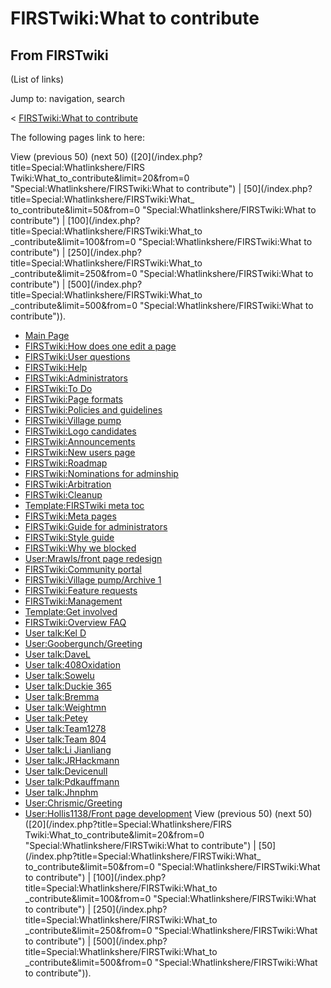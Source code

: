# FIRSTwiki:What to contribute

## From FIRSTwiki

(List of links)

Jump to: navigation, search

< [FIRSTwiki:What to contribute](/index.php?title=FIRSTwiki:What_to_contribute&redirect=no "FIRSTwiki:What to contribute")

The following pages link to here:

View (previous 50) (next 50) ([20](/index.php?title=Special:Whatlinkshere/FIRS
Twiki:What_to_contribute&limit=20&from=0 "Special:Whatlinkshere/FIRSTwiki:What
to contribute") | [50](/index.php?title=Special:Whatlinkshere/FIRSTwiki:What_
to_contribute&limit=50&from=0 "Special:Whatlinkshere/FIRSTwiki:What to
contribute") | [100](/index.php?title=Special:Whatlinkshere/FIRSTwiki:What_to
_contribute&limit=100&from=0 "Special:Whatlinkshere/FIRSTwiki:What to
contribute") | [250](/index.php?title=Special:Whatlinkshere/FIRSTwiki:What_to
_contribute&limit=250&from=0 "Special:Whatlinkshere/FIRSTwiki:What to
contribute") | [500](/index.php?title=Special:Whatlinkshere/FIRSTwiki:What_to
_contribute&limit=500&from=0 "Special:Whatlinkshere/FIRSTwiki:What to
contribute")).

- [Main Page](Main_Page "Main Page")
- [FIRSTwiki:How does one edit a page](FIRSTwiki:How_does_one_edit_a_page "FIRSTwiki:How does one edit a page")
- [FIRSTwiki:User questions](FIRSTwiki:User_questions "FIRSTwiki:User questions")
- [FIRSTwiki:Help](FIRSTwiki:Help "FIRSTwiki:Help")
- [FIRSTwiki:Administrators](FIRSTwiki:Administrators "FIRSTwiki:Administrators")
- [FIRSTwiki:To Do](FIRSTwiki:To_Do "FIRSTwiki:To Do")
- [FIRSTwiki:Page formats](FIRSTwiki:Page_formats "FIRSTwiki:Page formats")
- [FIRSTwiki:Policies and guidelines](FIRSTwiki:Policies_and_guidelines "FIRSTwiki:Policies and guidelines")
- [FIRSTwiki:Village pump](FIRSTwiki:Village_pump "FIRSTwiki:Village pump")
- [FIRSTwiki:Logo candidates](FIRSTwiki:Logo_candidates "FIRSTwiki:Logo candidates")
- [FIRSTwiki:Announcements](FIRSTwiki:Announcements "FIRSTwiki:Announcements")
- [FIRSTwiki:New users page](FIRSTwiki:New_users_page "FIRSTwiki:New users page")
- [FIRSTwiki:Roadmap](FIRSTwiki:Roadmap "FIRSTwiki:Roadmap")
- [FIRSTwiki:Nominations for adminship](FIRSTwiki:Nominations_for_adminship "FIRSTwiki:Nominations for adminship")
- [FIRSTwiki:Arbitration](FIRSTwiki:Arbitration "FIRSTwiki:Arbitration")
- [FIRSTwiki:Cleanup](FIRSTwiki:Cleanup "FIRSTwiki:Cleanup")
- [Template:FIRSTwiki meta toc](Template:FIRSTwiki_meta_toc "Template:FIRSTwiki meta toc")
- [FIRSTwiki:Meta pages](FIRSTwiki:Meta_pages "FIRSTwiki:Meta pages")
- [FIRSTwiki:Guide for administrators](FIRSTwiki:Guide_for_administrators "FIRSTwiki:Guide for administrators")
- [FIRSTwiki:Style guide](FIRSTwiki:Style_guide "FIRSTwiki:Style guide")
- [FIRSTwiki:Why we blocked](FIRSTwiki:Why_we_blocked "FIRSTwiki:Why we blocked")
- [User:Mrawls/front page redesign](User:Mrawls/front_page_redesign "User:Mrawls/front page redesign")
- [FIRSTwiki:Community portal](FIRSTwiki:Community_portal "FIRSTwiki:Community portal")
- [FIRSTwiki:Village pump/Archive 1](FIRSTwiki:Village_pump/Archive_1 "FIRSTwiki:Village pump/Archive 1")
- [FIRSTwiki:Feature requests](FIRSTwiki:Feature_requests "FIRSTwiki:Feature requests")
- [FIRSTwiki:Management](FIRSTwiki:Management "FIRSTwiki:Management")
- [Template:Get involved](Template:Get_involved "Template:Get involved")
- [FIRSTwiki:Overview FAQ](FIRSTwiki:Overview_FAQ "FIRSTwiki:Overview FAQ")
- [User talk:Kel D](User_talk:Kel_D "User talk:Kel D")
- [User:Goobergunch/Greeting](User:Goobergunch/Greeting "User:Goobergunch/Greeting")
- [User talk:DaveL](User_talk:DaveL "User talk:DaveL")
- [User talk:408Oxidation](User_talk:408Oxidation "User talk:408Oxidation")
- [User talk:Sowelu](User_talk:Sowelu "User talk:Sowelu")
- [User talk:Duckie 365](User_talk:Duckie_365 "User talk:Duckie 365")
- [User talk:Bremma](User_talk:Bremma "User talk:Bremma")
- [User talk:Weightmn](User_talk:Weightmn "User talk:Weightmn")
- [User talk:Petey](User_talk:Petey "User talk:Petey")
- [User talk:Team1278](User_talk:Team1278 "User talk:Team1278")
- [User talk:Team 804](User_talk:Team_804 "User talk:Team 804")
- [User talk:Li Jianliang](User_talk:Li_Jianliang "User talk:Li Jianliang")
- [User talk:JRHackmann](User_talk:JRHackmann "User talk:JRHackmann")
- [User talk:Devicenull](User_talk:Devicenull "User talk:Devicenull")
- [User talk:Pdkauffmann](User_talk:Pdkauffmann "User talk:Pdkauffmann")
- [User talk:Jhnphm](User_talk:Jhnphm "User talk:Jhnphm")
- [User:Chrismic/Greeting](User:Chrismic/Greeting "User:Chrismic/Greeting")
- [User:Hollis1138/Front page development](User:Hollis1138/Front_page_development "User:Hollis1138/Front page development") View (previous 50) (next 50) ([20](/index.php?title=Special:Whatlinkshere/FIRS
  Twiki:What_to_contribute&limit=20&from=0 "Special:Whatlinkshere/FIRSTwiki:What
  to contribute") | [50](/index.php?title=Special:Whatlinkshere/FIRSTwiki:What_
  to_contribute&limit=50&from=0 "Special:Whatlinkshere/FIRSTwiki:What to
  contribute") | [100](/index.php?title=Special:Whatlinkshere/FIRSTwiki:What_to
  _contribute&limit=100&from=0 "Special:Whatlinkshere/FIRSTwiki:What to
  contribute") | [250](/index.php?title=Special:Whatlinkshere/FIRSTwiki:What_to
  _contribute&limit=250&from=0 "Special:Whatlinkshere/FIRSTwiki:What to
  contribute") | [500](/index.php?title=Special:Whatlinkshere/FIRSTwiki:What_to
  _contribute&limit=500&from=0 "Special:Whatlinkshere/FIRSTwiki:What to
  contribute")).
